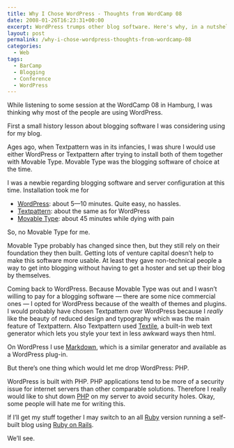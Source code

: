 ```yaml
---
title: Why I Chose WordPress - Thoughts from WordCamp 08
date: 2008-01-26T16:23:31+00:00
excerpt: WordPress trumps other blog software. Here's why, in a nutshell.
layout: post
permalink: /why-i-chose-wordpress-thoughts-from-wordcamp-08
categories:
  - Web
tags:
  - BarCamp
  - Blogging
  - Conference
  - WordPress
---
```

While listening to some session at the WordCamp 08 in Hamburg, I was thinking why most of the people are using WordPress.

First a small history lesson about blogging software I was considering using for my blog.

Ages ago, when Textpattern was in its infancies, I was shure I would use either WordPress or Textpattern after trying to install both of them together with Movable Type. Movable Type was the blogging software of choice at the time.

I was a newbie regarding blogging software and server configuration at this time. Installation took me for

  * [WordPress](https://wordpress.org/): about 5—10 minutes. Quite easy, no hassles.
  * [Textpattern](http://textpattern.com/): about the same as for WordPress
  * [Movable Type](https://movabletype.org/): about 45 minutes while dying with pain

So, no Movable Type for me.

Movable Type probably has changed since then, but they still rely on their foundation they then built. Getting lots of venture capital doesn’t help to make this software more usable. At least they gave non-technical people a way to get into blogging without having to get a hoster and set up their blog by themselves.

Coming back to WordPress. Because Movable Type was out and I wasn’t willing to pay for a blogging software — there are some nice commercial ones — I opted for WordPress because of the wealth of themes and plugins. I would probably have chosen Textpattern over WordPress because I _really_ like the beauty of reduced design and typography which was the main feature of Textpattern. Also Textpattern used [Textile](https://en.wikipedia.org/wiki/Textile_(markup_language)), a built-in web text generator which lets you style your text in less awkward ways then html.

On WordPress I use [Markdown](http://daringfireball.net/projects/markdown/), which is a similar generator and available as a WordPress plug-in.

But there’s one thing which would let me drop WordPress: PHP.

WordPress is built with PHP. PHP applications tend to be more of a security issue for internet servers than other comparable solutions. Therefore I really would like to shut down [PHP](http://php.net/) on my server to avoid security holes. Okay, some people will hate me for writing this.

If I’ll get my stuff together I may switch to an all [Ruby](https://www.ruby-lang.org/) version running a self-built blog using [Ruby on Rails](http://rubyonrails.org/).

We’ll see.